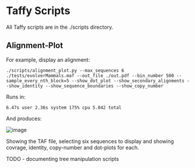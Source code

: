 # Taffy Scripts

All Taffy scripts are in the ./scripts directory.

## Alignment-Plot

For example, display an alignment:

    ./scripts/alignment_plot.py --max_sequences 6 ./tests/evolverMammals.maf --out_file ./out.pdf --bin_number 500 --sample_every_nth_block=5 --show_dot_plot --show_secondary_alignments --show_identity --show_sequence_boundaries --show_copy_number

Runs in:

    6.47s user 2.36s system 175% cpu 5.042 total

And produces:

![image](https://github.com/ComparativeGenomicsToolkit/taffy/blob/main/docs/examples/alignment_plot_example.png)

Showing the TAF file, selecting six sequences to display and showing covrage, identity, copy-number and dot-plots for each.

TODO - documenting tree manipulation scripts
